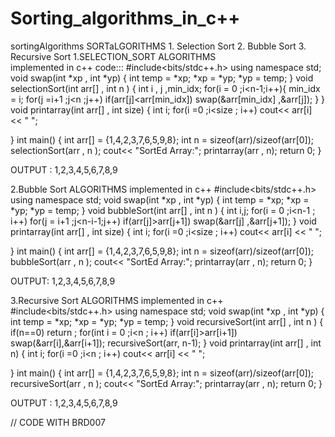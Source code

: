 # Sorting_algorithms_in_c++
sortingAlgorithms
                          SORTaLGORITHMS
                          1. Selection Sort
                          2. Bubble Sort
                          3. Recursive Sort
   1.SELECTION_SORT
   ALGORITHMS   
   implemented in c++
    code:::
       #include<bits/stdc++.h>
using namespace std;
void swap(int *xp , int *yp)
{
    int temp = *xp;
    *xp = *yp;
    *yp = temp;
}
void selectionSort(int arr[] , int n )
{
    int i , j ,min_idx;
    for(i = 0 ;i<n-1;i++){
        min_idx = i;
         for(j =i+1 ;j<n ;j++)
            if(arr[j]<arr[min_idx])
            swap(&arr[min_idx] ,&arr[j]);
    }
}
void printarray(int arr[] , int size)
{
    int i;
    for(i =0 ;i<size ; i++)
        cout<< arr[i] << "  ";

}
int main()
{
    int arr[] = {1,4,2,3,7,6,5,9,8};
    int n = sizeof(arr)/sizeof(arr[0]);
    selectionSort(arr , n );
    cout<< "SortEd Array:";
    printarray(arr , n);
    return 0;
}


OUTPUT : 1,2,3,4,5,6,7,8,9

2.Bubble Sort
 ALGORITHMS implemented in c++
      #include<bits/stdc++.h>
using namespace std;
void swap(int *xp , int *yp)
{
    int temp = *xp;
    *xp = *yp;
    *yp = temp;
}
void bubbleSort(int arr[] , int n )
{
  int i,j;
  for(i = 0 ;i<n-1 ; i++)
  for(j = i+1 ;j<n-i-1;j++)
    if(arr[j]>arr[j+1])
    swap(&arr[j] ,&arr[j+1]);
}
void printarray(int arr[] , int size)
{
    int i;
    for(i =0 ;i<size ; i++)
        cout<< arr[i] << "  ";

}
int main()
{
    int arr[] = {1,4,2,3,7,6,5,9,8};
    int n = sizeof(arr)/sizeof(arr[0]);
    bubbleSort(arr , n );
    cout<< "SortEd Array:";
    printarray(arr , n);
    return 0;
}

OUTPUT: 1,2,3,4,5,6,7,8,9


3.Recursive Sort
ALGORITHMS implemented in c++
    #include<bits/stdc++.h>
using namespace std;
void swap(int *xp , int *yp)
{
    int temp = *xp;
    *xp = *yp;
    *yp = temp;
}
void recursiveSort(int arr[] , int n )
{
if(n==0)
return ;
for(int i = 0 ;i<n ; i++)
    if(arr[i]>arr[i+1])
    swap(&arr[i],&arr[i+1]);
    recursiveSort(arr, n-1);
}
void printarray(int arr[] , int n)
{
    int i;
    for(i =0 ;i<n ; i++)
        cout<< arr[i] << "  ";

}
int main()
{
    int arr[] = {1,4,2,3,7,6,5,9,8};
    int n = sizeof(arr)/sizeof(arr[0]);
    recursiveSort(arr , n );
    cout<< "SortEd Array:";
    printarray(arr , n);
    return 0;
}
 
 
 OUTPUT : 1,2,3,4,5,6,7,8,9
 
 
 // CODE WITH BRD007


